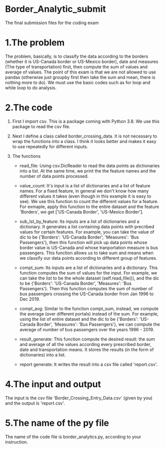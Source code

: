 # Border_Analytic_submit
The final submission files for the coding exam
# 1.The problem
The problem, basically, is to classify the data according to the borders (whether it is US-Canada border or US-Mexico border), date and measures (The type of transportation) first, then compute the sum of values and average of values. The point of this exam is that we are not allowed to use pandas (otherwise just groupby first then take the sum and mean, there is nothing more to do). We must use the basic codes such as for loop and while loop to do analysis.

# 2.The code
1. First I import csv. This is a package coming with Python 3.8. We use this package to read the csv file.

2. Next I define a class called border_crossing_data. It is not necessary to wrap the functions into a class. I think it looks better and    makes it easy to use repeatedly for different inputs.

3. The functions
   * read_file: Using csv.DicReader to read the data points as dictionaries into a list. At the same time, we print the the feature names      and the number of data points processed.
   
   * value_count: It's input is a list of dictionaries and a list of feature names. For a fixed feature, in general we don't know how many different values it takes (even though in this example it is easy      to see). We use this function to count the different values for a feature. For exmaple, apply this function to the entire dataset and      the feature 'Borders', we get ['US-Canada Border', 'US-Mexico Border'].
   
   * sub_lst_by_feature: Its inputs are a list of dictionaries and a dictionary. It generates a list containing data points with precribed values for certain features. For example, you can take the      value of dic to be {'Borders': 'US-Canada Border', 'Measures': 'Bus Passengers'}, then this function will pick up data points whose        border value is US-Canada and whose tranportation measure is bus passengers. This function allows us to take sum and means when we        classify our data points according to different group of features.
   
   * compt_sum: Its inputs are a list of dictionaries and a dictionary. This function computes the sum of values for the input. For example, we can take the list to be the whole dataset (self.read_file()), and the dic to be {'Borders': 'US-Canada Border', 'Measures': 'Bus Passengers'}. Then this function computes the sum of number of bus passengers crossing the US-Canada border from Jan 1996 to Dec 2019.
   
   * compt_avg: Similar to the function compt_sum, instead, we compute the average (over different portals) instead of the sum. For example, using the list of entire dataset and the dic to be {'Borders': 'US-Canada Border', 'Measures': 'Bus Passengers'}, we can compute the average of number of bus passengers over the years 1996 - 2019.
   
   * result_generate: This function compute the desired result: the sum and average of all the values according every prescribed border, date and transportation means. It stores the results (in the form of dictionaries) into a list.
   
   * report generate: It writes the result into a csv file called 'report.csv'.

# 4.The input and output
  The input is the csv file 'Border_Crossing_Entry_Data.csv' (given by you) and the output is 'report.csv'.
  
# 5.The name of the py file
  The name of the code file is border_analytics.py, according to your instruction.
